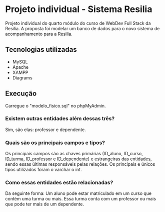 # Projeto individual - Sistema Resilia
Projeto individual do quarto módulo do curso de WebDev Full Stack da Resilia. A proposta foi modelar um banco de dados para o novo sistema de acompanhamento para a Resilia.

## Tecnologias utilizadas
- MySQL
- Apache
- XAMPP
- Diagrams

## Execução
Carregue o "modelo_fisico.sql" no phpMyAdmin.

### Existem outras entidades além dessas três?
Sim, são elas: professor e dependente.

### Quais são os principais campos e tipos?
Os principais campos são as chaves primárias (ID_aluno, ID_curso, ID_turma, ID_professor e ID_dependente) e estrangeiras das entidades, sendo essas últimas responsáveis pelas relações. Os principais e únicos tipos utilizados foram o varchar o int.

### Como essas entidades estão relacionadas?
Da seguinte forma: Um aluno pode estar matriculado em um curso que contém uma turma ou mais. Essa turma conta com um professor ou mais que pode ter mais de um dependente.
